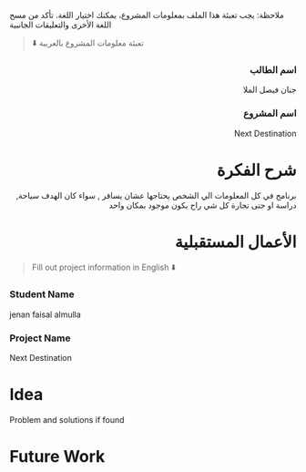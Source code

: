 
ملاحظة: يجب تعبئة هذا الملف بمعلومات المشروع، يمكنك اختيار اللغة. تأكد من مسح اللغة الأخرى والتعليقات الجانبية 
> ⬇️ تعبئة معلومات المشروع بالعربية  

<div dir="rtl">
  
### اسم الطالب
جنان فيصل الملا

### اسم المشروع
Next Destination

# شرح الفكرة
برنامج في كل المعلومات الي الشخص يحتاجها عشان يسافر , سواء كان الهدف سياحة, دراسة او حتى تجارة 
كل شي راح يكون موجود بمكان واحد

# الأعمال المستقبلية


</div>

> Fill out project information in English ⬇️
### Student Name
jenan faisal almulla

### Project Name
Next Destination

# Idea
Problem and solutions if found 


# Future Work 


